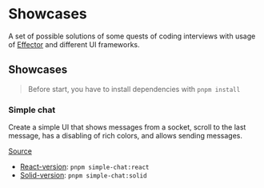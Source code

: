 # Showcases

A set of possible solutions of some quests of coding interviews with usage of [Effector](https://effector.dev) and different UI frameworks.

## Showcases

> Before start, you have to install dependencies with `pnpm install`

### Simple chat

Create a simple UI that shows messages from a socket, scroll to the last message, has a disabling of rich colors, and allows sending messages.

[Source](https://www.youtube.com/watch?v=uqII0AOW1NM&list=WL)

- [React-version](./apps/simple-chat-react/main.jsx): `pnpm simple-chat:react`
- [Solid-version](./apps/simple-chat-solid/main.jsx): `pnpm simple-chat:solid`
